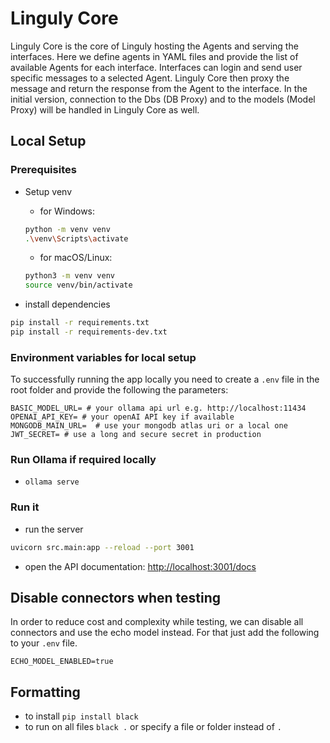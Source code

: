 # Linguly Core

Linguly Core is the core of Linguly hosting the Agents and serving the interfaces.
Here we define agents in YAML files and provide the list of available Agents for each interface.
Interfaces can login and send user specific messages to a selected Agent.
Linguly Core then proxy the message and return the response from the Agent to the interface.
In the initial version, connection to the Dbs (DB Proxy) and to the models (Model Proxy) will be handled in Linguly Core as well.


## Local Setup

### Prerequisites

- Setup venv
  - for Windows:

  ```bash
  python -m venv venv
  .\venv\Scripts\activate
  ```
  - for macOS/Linux:
  
  ```bash
  python3 -m venv venv
  source venv/bin/activate
  ```

- install dependencies
```bash
pip install -r requirements.txt
pip install -r requirements-dev.txt
```

### Environment variables for local setup

To successfully running the app locally you need to create a `.env` file in the root folder and provide the following the parameters:

```t
BASIC_MODEL_URL= # your ollama api url e.g. http://localhost:11434
OPENAI_API_KEY= # your openAI API key if available
MONGODB_MAIN_URL=  # use your mongodb atlas uri or a local one
JWT_SECRET= # use a long and secure secret in production
```

### Run Ollama if required locally

- `ollama serve`

### Run it

- run the server

```bash
uvicorn src.main:app --reload --port 3001
```

- open the API documentation: [http://localhost:3001/docs](http://localhost:3001/docs)


## Disable connectors when testing

In order to reduce cost and complexity while testing, we can disable all connectors and use the echo model instead.
For that just add the following to your `.env` file.
```
ECHO_MODEL_ENABLED=true
```

## Formatting

- to install `pip install black`
- to run on all files `black .` or specify a file or folder instead of `.`